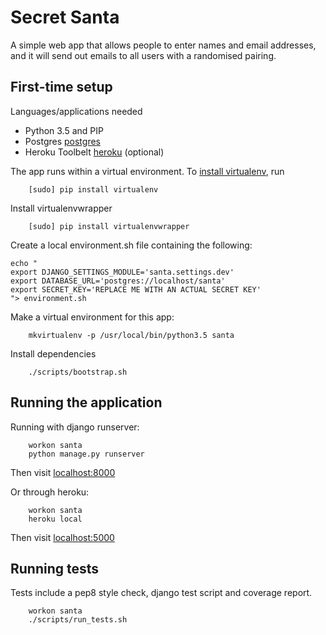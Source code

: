 # Secret Santa

A simple web app that allows people to enter names and email addresses, and it will send out emails to all users with a randomised pairing.

## First-time setup

Languages/applications needed
- Python 3.5 and PIP
- Postgres [postgres](https://www.postgresql.org)
- Heroku Toolbelt [heroku](https://toolbelt.heroku.com) (optional)


The app runs within a virtual environment. To [install virtualenv](https://virtualenv.readthedocs.org/en/latest/installation.html), run
```shell
    [sudo] pip install virtualenv
```

Install virtualenvwrapper
```shell
    [sudo] pip install virtualenvwrapper
```

Create a local environment.sh file containing the following:
```shell
echo "
export DJANGO_SETTINGS_MODULE='santa.settings.dev'
export DATABASE_URL='postgres://localhost/santa'
export SECRET_KEY='REPLACE ME WITH AN ACTUAL SECRET KEY'
"> environment.sh
```

Make a virtual environment for this app:
```shell
    mkvirtualenv -p /usr/local/bin/python3.5 santa
```

Install dependencies
```shell
    ./scripts/bootstrap.sh
```

## Running the application

Running with django runserver:
```shell
    workon santa
    python manage.py runserver
```
Then visit [localhost:8000](http://localhost:8000)

Or through heroku:
```shell
    workon santa
    heroku local
```
Then visit [localhost:5000](http://localhost:5000)

## Running tests

Tests include a pep8 style check, django test script and coverage report.

```shell
    workon santa
    ./scripts/run_tests.sh
```
